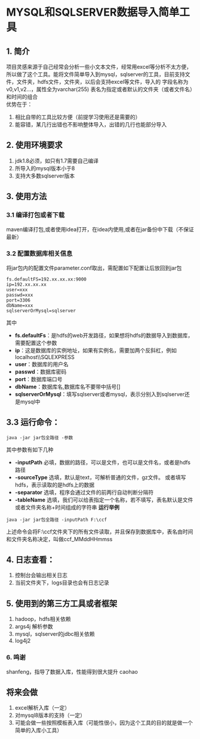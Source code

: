 # MYSQL和SQLSERVER数据导入简单工具

## 1. 简介
项目灵感来源于自己经常会分析一些小文本文件，经常用excel等分析不太方便，所以做了这个工具。能将文件简单导入到mysql，sqlserver的工具，目前支持文件，文件夹，hdfs文件，文件夹，以后会支持excel等文件，导入的
字段名称为v0,v1,v2...，属性全为varchar(255) 表名为指定或者默认的文件夹（或者文件名）和时间的组合  
优势在于：
1. 相比自带的工具比较方便（前提学习使用还是需要的）  
2. 能容错，某几行出错也不影响整体导入，出错的几行也能部分导入

## 2. 使用环境要求  
1. jdk1.8必须，如只有1.7需要自己编译
2. 所导入的mysql版本小于8  
3. 支持大多数sqlserver版本

## 3. 使用方法 
### 3.1 编译打包或者下载 
maven编译打包,或者使用idea打开，在idea内使用,或者在jar备份中下载（不保证最新）  
### 3.2  配置数据库相关信息
将jar包内的配置文件parameter.conf取出，需配置如下配置让后放回到jar包  
```
fs.defaultFS=192.xx.xx.xx:9000
ip=192.xx.xx.xx
user=xxx
passwd=xxx
port=3306
dbName=xxx
sqlserverOrMysql=sqlserver
```
其中  
- **fs.defaultFs**：是hdfs的web开发路径，如果想将hdfs的数据导入到数据库，需要配置这个参数
- **ip**：这是数据库的实例地址，如果有实例名，需要加两个反斜杠，例如 localhost\\\SQLEXPRESS
- **user**：数据库的用户名
- **passwd**：数据库密码
- **port**：数据库端口号
- **dbName**：数据库名,数据库名不要带中括号[]
- **sqlserverOrMysql**：填写sqlserver或者mysql，表示分别入到sqlserver还是mysql中

## 3.3 **运行命令：**  
```aidl
java -jar jar包全路径 -参数
```
其中参数有如下几种  
- **-inputPath** 必填，数据的路径，可以是文件，也可以是文件名，或者是hdfs路径  
- **-sourceType** 选填，默认是text，可解析普通的文件，gz文件。 或者填写hdfs，表示读取的是hdfs上的数据
- **-separator** 选填，程序会通过文件的前两行自动判断分隔符  
- **-tableName** 选填，我们可以给表指定一个名称，若不填写，表名默认是文件或者文件夹名称+时间组成的字符串
**运行举例**  
```aidl
java -jar jar包全路径 -inputPath F:\ccf

```
上述命令会将F:\ccf文件夹下的所有文件读取，并且保存到数据库中，表名由时间和文件夹名称决定，叫做ccf_MMddHHmmss

## 4. 日志查看：  
1. 控制台会输出相关日志  
2. 当前文件夹下，logs目录也会有日志记录

## 5. 使用到的第三方工具或者框架  
1. hadoop，hdfs相关依赖  
2. args4j 解析参数  
3. mysql，sqlserver的jdbc相关依赖  
4. log4j2  

### 6. 鸣谢
shanfeng，指导了数据入库，性能得到很大提升
caohao


## 将来会做
1. excel解析入库（一定）  
2. 对mysql8版本的支持（一定）
3. 可能会做一些按照模板表入库（可能性很小，因为这个工具的目的就是做一个简单的入库小工具）


